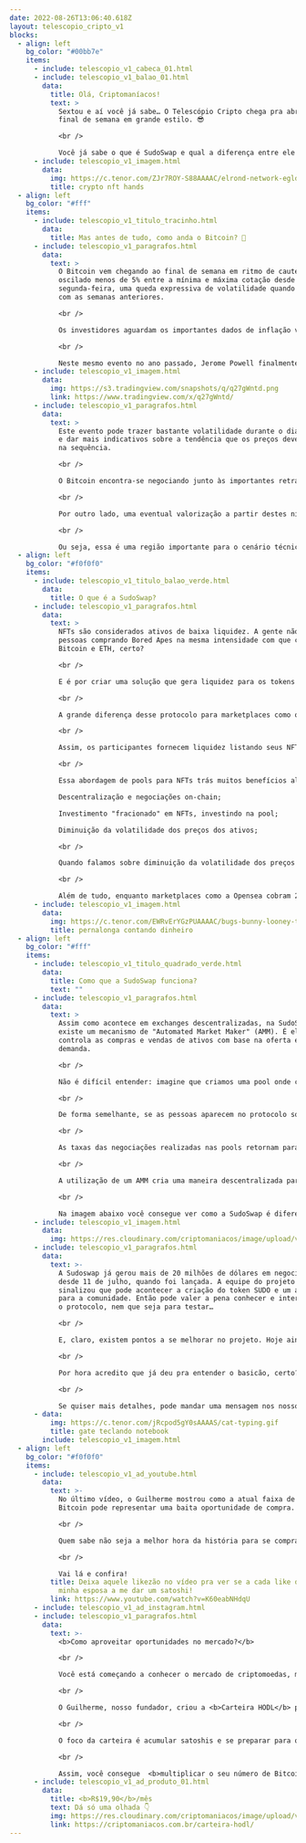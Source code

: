 ```yaml
---
date: 2022-08-26T13:06:40.618Z
layout: telescopio_cripto_v1
blocks:
  - align: left
    bg_color: "#00bb7e"
    items:
      - include: telescopio_v1_cabeca_01.html
      - include: telescopio_v1_balao_01.html
        data:
          title: Olá, Criptomaníacos!
          text: >
            Sextou e aí você já sabe… O Telescópio Cripto chega pra abrir seu
            final de semana em grande estilo. 😎

            <br />

            Você já sabe o que é SudoSwap e qual a diferença entre ele e os marketplaces tradicionais de NFTs como o OpenSea?
      - include: telescopio_v1_imagem.html
        data:
          img: https://c.tenor.com/ZJr7ROY-S88AAAAC/elrond-network-egld.gif
          title: crypto nft hands
  - align: left
    bg_color: "#fff"
    items:
      - include: telescopio_v1_titulo_tracinho.html
        data:
          title: Mas antes de tudo, como anda o Bitcoin? 🤔
      - include: telescopio_v1_paragrafos.html
        data:
          text: >
            O Bitcoin vem chegando ao final de semana em ritmo de cautela, tendo
            oscilado menos de 5% entre a mínima e máxima cotação desde
            segunda-feira, uma queda expressiva de volatilidade quando comparada
            com as semanas anteriores.

            <br />

            Os investidores aguardam os importantes dados de inflação vindos da economia americana, bem como as falas do presidente do FED durante o evento realizado em Jackson Hole hoje.

            <br />

            Neste mesmo evento no ano passado, Jerome Powell finalmente reconheceu a gravidade da inflação de preços, mas a expectativa à época ainda era de que seria transitória.
      - include: telescopio_v1_imagem.html
        data:
          img: https://s3.tradingview.com/snapshots/q/q27gWntd.png
          link: https://www.tradingview.com/x/q27gWntd/
      - include: telescopio_v1_paragrafos.html
        data:
          text: >
            Este evento pode trazer bastante volatilidade durante o dia de hoje
            e dar mais indicativos sobre a tendência que os preços devem assumir
            na sequência.

            <br />

            O Bitcoin encontra-se negociando junto às importantes retrações de Fibonacci do último movimento de recuperação, com a eventual perda dos US$20.000 podendo sinalizar uma retomada da tendência de baixa até novas mínimas.

            <br />

            Por outro lado, uma eventual valorização a partir destes níveis, possibilitando a formação de um fundo mais alto que o anterior no gráfico semanal, deve ajudar na estruturação de uma tendência de alta mais robusta.

            <br />

            Ou seja, essa é uma região importante para o cenário técnico de preços e deve ser acompanhada de perto.
  - align: left
    bg_color: "#f0f0f0"
    items:
      - include: telescopio_v1_titulo_balao_verde.html
        data:
          title: O que é a SudoSwap?
      - include: telescopio_v1_paragrafos.html
        data:
          text: >
            NFTs são considerados ativos de baixa liquidez. A gente não vê
            pessoas comprando Bored Apes na mesma intensidade com que compram
            Bitcoin e ETH, certo? 

            <br />

            E é por criar uma solução que gera liquidez para os tokens não-fungíveis que os holofotes do mundo cripto vem iluminando a SudoSwap, que recebe o apelido carinhoso de UniSwap dos NFTs.

            <br />

            A grande diferença desse protocolo para marketplaces como o OpenSea é que ele permite que seus usuários negociem e troquem NFTs por ETH usando pools de liquidez (igual acontece com tokens e criptomoedas na UniSwap ou PancakeSwap).

            <br />

            Assim, os participantes fornecem liquidez listando seus NFTs no marketplace a preços definidos.

            <br />

            Essa abordagem de pools para NFTs trás muitos benefícios além da liquidez, sendo alguns deles:

            Descentralização e negociações on-chain;

            Investimento "fracionado" em NFTs, investindo na pool;

            Diminuição da volatilidade dos preços dos ativos;

            <br />

            Quando falamos sobre diminuição da volatilidade dos preços dos tokens, esse é um importante passo para que NFTs sejam adotados amplamente para casos de uso mais comuns. Não é todo mundo que ficaria tranquilo em comprar um NFT de uma foto no Instagram e ver o preço despencar 90% em uma semana…

            <br />

            Além de tudo, enquanto marketplaces como a Opensea cobram 2,5% em taxas e permitem cobranças extras (por exemplo, quando você paga 5% para projeto que criou o NFT), na SudoSwap a taxa é fixa em 0,5%. No final das contas, isso faz muita diferença no dinheiro que sobra no seu bolso.
      - include: telescopio_v1_imagem.html
        data:
          img: https://c.tenor.com/EWRvErYGzPUAAAAC/bugs-bunny-looney-tunes.gif
          title: pernalonga contando dinheiro
  - align: left
    bg_color: "#fff"
    items:
      - include: telescopio_v1_titulo_quadrado_verde.html
        data:
          title: Como que a SudoSwap funciona?
          text: ""
      - include: telescopio_v1_paragrafos.html
        data:
          text: >
            Assim como acontece em exchanges descentralizadas, na SudoSwap
            existe um mecanismo de "Automated Market Maker" (AMM). É ele que
            controla as compras e vendas de ativos com base na oferta e
            demanda. 

            <br />

            Não é difícil entender: imagine que criamos uma pool onde colocamos 10 NFTs e 1 ETH. Se uma pessoa tem interesse em comprar um dos NFTs, isso vai torná-los mais escassos na minha pool e o preço base da minha coleção vai subir.

            <br />

            De forma semelhante, se as pessoas aparecem no protocolo somente para vender os NFTs, adicionando-os à pool, isso vai fazer com que o preço base caia, já que a oferta foi aumentada e a procura é baixa.

            <br />

            As taxas das negociações realizadas nas pools retornam para quem forneceu a liquidez.

            <br />

            A utilização de um AMM cria uma maneira descentralizada para que os preços se regulem baseados no interesse dos investidores. Nada mais lindo do que deixar o livre mercado atuar nos nossos NFTzinhos! ❤️❤️❤️

            <br />

            Na imagem abaixo você consegue ver como a SudoSwap é diferente do OpenSea. Além da solução descentralizada, é possível comprar e vender os NFTs instantaneamente. É por isso que falamos que essa é uma solução de liquidez para ativos ilíquidos.
      - include: telescopio_v1_imagem.html
        data:
          img: https://res.cloudinary.com/criptomaniacos/image/upload/v1661520237/telescopio/2022-08/opensea-vs-sudoswap_ltvsb5.png
      - include: telescopio_v1_paragrafos.html
        data:
          text: >-
            A Sudoswap já gerou mais de 20 milhões de dólares em negociações
            desde 11 de julho, quando foi lançada. A equipe do projeto já
            sinalizou que pode acontecer a criação do token SUDO e um airdrop
            para a comunidade. Então pode valer a pena conhecer e interagir com
            o protocolo, nem que seja para testar…

            <br />

            E, claro, existem pontos a se melhorar no projeto. Hoje ainda é difícil encontrar um NFT específico dentro de uma pool. Há quem reclame o corte da taxa de royalties para os criadores das coleções, já que isso é o que mantém muitos dos projetos do mercado.

            <br />

            Por hora acredito que já deu pra entender o basicão, certo? 

            <br />

            Se quiser mais detalhes, pode mandar uma mensagem nos nossos grupos e redes sociais que a gente te explica mais sobre!
      - data:
          img: https://c.tenor.com/jRcpod5gY0sAAAAS/cat-typing.gif
          title: gate teclando notebook
        include: telescopio_v1_imagem.html
  - align: left
    bg_color: "#f0f0f0"
    items:
      - include: telescopio_v1_ad_youtube.html
        data:
          text: >-
            No último vídeo, o Guilherme mostrou como a atual faixa de preço do
            Bitcoin pode representar uma baita oportunidade de compra.

            <br />

            Quem sabe não seja a melhor hora da história para se comprar o principal ativo do mercado cripto?

            <br /> 

            Vai lá e confira!
          title: Deixa aquele likezão no vídeo pra ver se a cada like dado eu convenço
            minha esposa a me dar um satoshi!
          link: https://www.youtube.com/watch?v=K60eabNHdqU
      - include: telescopio_v1_ad_instagram.html
      - include: telescopio_v1_paragrafos.html
        data:
          text: >-
            <b>Como aproveitar oportunidades no mercado?</b>

            <br />

            Você está começando a conhecer o mercado de criptomoedas, mas ainda está indeciso sobre a melhor forma de começar a investir?

            <br />

            O Guilherme, nosso fundador, criou a <b>Carteira HODL</b> pensando em pessoas que estão que <b>querem se expor ao mercado cripto de maneira controlada</b>, sem precisar fazer trades todo dia.

            <br />

            O foco da carteira é acumular satoshis e se preparar para o mundo hiperbitcoinizado, que vai chegar mais cedo ou mais tarde.

            <br />

            Assim, você consegue  <b>multiplicar o seu número de Bitcoins</b> sem precisar ficar olhando cotação e gráfico a cada momento: basta fazer alguns rebalanceamentos periódicos.
      - include: telescopio_v1_ad_produto_01.html
        data:
          title: <b>R$19,90</b>/mês
          text: Dá só uma olhada 👇
          img: https://res.cloudinary.com/criptomaniacos/image/upload/v1661372975/telescopio/produtos/logo_carteira_hodl_mhzjq6.png
          link: https://criptomaniacos.com.br/carteira-hodl/
---
```

